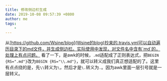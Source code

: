 ```yaml
---
title: 修改侧边栏生成
date: 2019-10-08 09:57:39 +0800
author: me
tags:
    - 
---
```


从[https://github.com/Wsine/blog](Wsine的blog)抄来的.travis.yml可以自动遍历目录下的md文件，并生成侧边栏。实际使用中发现，对文件名中含有`md`的，处理上有点问题。
看了一下，是awk的时候，`.md`适配成了正则表达式，把`BEGIN {RS=".md"}`改为`BEGIN {RS="\\.md"}`，就可以转义成我们真正想适配的了。这里有点点绕的是，先`\\`转义为`\`，然后才是`\.`转义为`.`。因为awk里面一层引号就是一层转义。